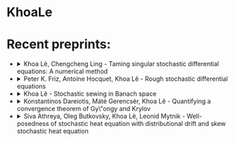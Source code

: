 # KhoaLe


# Recent preprints:
<ul>
<!-- PREPRINT-LIST:START --><li><details><summary>Khoa Lê, Chengcheng Ling - Taming singular stochastic differential equations: A numerical method</summary><p>We consider a generic and explicit tamed Euler--Maruyama scheme for multidimensional time-inhomogeneous stochastic differential equations with multiplicative Brownian noise. The diffusion coefficient is uniformly elliptic, H\&quot;older continuous and weakly differentiable in the spatial variables while the drift satisfies the Ladyzhenskaya--Prodi--Serrin condition, as considered by Krylov and R\&quot;ockner &lpar;2005&rpar;. In the discrete scheme, the drift is tamed by replacing it by an approximation. A strong rate of convergence of the scheme is provided in terms of the approximation error of the drift in a suitable and possibly very weak topology. A few examples of approximating drifts are discussed in detail. The parameters of the approximating drifts can vary and be fine-tuned to achieve the standard $1/2$-strong convergence rate with a logarithmic factor.</p></details></li><li><details><summary>Peter K. Friz, Antoine Hocquet, Khoa Lê - Rough stochastic differential equations</summary><p>A hybrid theory of rough stochastic analysis is built. It seamlessly combines the advantages of both It\^o&#39;s stochastic - and Lyons&#39; rough differential equations. Well-posedness of rough stochastic differential equation is obtained, under natural assumptions and with precise estimates; many examples and applications are mentioned. A major role is played by a new stochastic variant of Gubinelli&#39;s controlled rough paths spaces, with norms that reflect some generalized stochastic sewing lemma, and which may prove useful whenever rough paths and It\^o integration meet.</p></details></li><li><details><summary>Khoa Lê - Stochastic sewing in Banach space</summary><p>A stochastic sewing lemma which is applicable for processes taking values in Banach spaces is introduced. Applications to additive functionals of fractional Brownian motion of distributional type are discussed.</p></details></li><li><details><summary>Konstantinos Dareiotis, Máté Gerencsér, Khoa Lê - Quantifying a convergence theorem of Gy\&quot;ongy and Krylov</summary><p>We derive optimal strong convergence rates for the Euler-Maruyama scheme approximating multidimensional SDEs with multiplicative noise without imposing any regularity condition on the drift coefficient. In case the noise is additive, we show that Sobolev regularity can be leveraged to obtain improved rate: drifts with regularity of order $\alpha \in &lpar;0,1&rpar;$ lead to rate $abstractlpar;1+\alpha&rpar;/2$.</p></details></li><li><details><summary>Siva Athreya, Oleg Butkovsky, Khoa Lê, Leonid Mytnik - Well-posedness of stochastic heat equation with distributional drift and skew stochastic heat equation</summary><p>We study stochastic reaction--diffusion equation $ \partial_tu_t&lpar;x&rpar;=\frac12 \partial^2_{xx}u_t&lpar;x&rpar;+b&lpar;u_t&lpar;x&rpar;&rpar;+\dot{W}_{t}&lpar;x&rpar;, \quad t&gt;0,\, x\in D $ where $b$ is a generalized function in the Besov space $\mathcal{B}^\beta_{q,\infty}&lpar;{\mathbb R}&rpar;$, $D\subset{\mathbb R}$ and $\dot W$ is a space-time white noise on ${\mathbb R}_+\times D$. We introduce a notion of a solution to this equation and obtain existence and uniqueness of a strong solution whenever $\beta-1/q\ge-1$, $\beta&gt;-1$ and $q\in[1,\infty]$. This class includes equations with $b$ being measures, in particular, $b=\delta_0$ which corresponds to the skewed stochastic heat equation. For $\beta-1/q &gt; -3/2$, we obtain existence of a weak solution. Our results extend the work of Bass and Chen &lpar;2001&rpar; to the framework of stochastic partial differential equations and generalizes the results of Gy\&quot;ongy and Pardoux &lpar;1993&rpar; to distributional drifts. To establish these results, we exploit the regularization effect of the white noise through a new strategy based on the stochastic sewing lemma introduced in L\^e~&lpar;2020&rpar;.</p></details></li><!-- PREPRINT-LIST:END -->
</ul>
